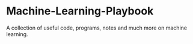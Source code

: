 # Machine-Learning-Playbook
A collection of useful code, programs, notes and much more on machine learning.

